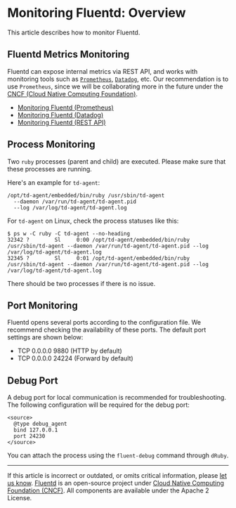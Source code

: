 # Monitoring Fluentd: Overview

This article describes how to monitor Fluentd.


## Fluentd Metrics Monitoring

Fluentd can expose internal metrics via REST API, and works with
monitoring tools such as [`Prometheus`](https://prometheus.io/),
[`Datadog`](https://www.datadoghq.com/), etc. Our recommendation is to use
`Prometheus`, since we will be collaborating more in the future under the
[CNCF (Cloud Native Computing Foundation)](https://www.cncf.io/).

-   [Monitoring Fluentd (Prometheus)](/monitoring/monitoring-prometheus.md)
-   [Monitoring Fluentd (Datadog)](https://docs.datadoghq.com/integrations/fluentd/)
-   [Monitoring Fluentd (REST API)](/monitoring/monitoring-rest-api.md)


## Process Monitoring

Two `ruby` processes (parent and child) are executed. Please make sure
that these processes are running.

Here's an example for `td-agent`:

```shell
/opt/td-agent/embedded/bin/ruby /usr/sbin/td-agent
  --daemon /var/run/td-agent/td-agent.pid
  --log /var/log/td-agent/td-agent.log
```

For `td-agent` on Linux, check the process statuses like this: 

```shell
$ ps w -C ruby -C td-agent --no-heading
32342 ?        Sl     0:00 /opt/td-agent/embedded/bin/ruby /usr/sbin/td-agent --daemon /var/run/td-agent/td-agent.pid --log /var/log/td-agent/td-agent.log
32345 ?        Sl     0:01 /opt/td-agent/embedded/bin/ruby /usr/sbin/td-agent --daemon /var/run/td-agent/td-agent.pid --log /var/log/td-agent/td-agent.log
```

There should be two processes if there is no issue.


## Port Monitoring

Fluentd opens several ports according to the configuration file. We
recommend checking the availability of these ports. The default port
settings are shown below:

-   TCP 0.0.0.0 9880 (HTTP by default)
-   TCP 0.0.0.0 24224 (Forward by default)


## Debug Port

A debug port for local communication is recommended for troubleshooting. The
following configuration will be required for the debug port:

```text
<source>
  @type debug_agent
  bind 127.0.0.1
  port 24230
</source>
```

You can attach the process using the `fluent-debug` command through `dRuby`.


------------------------------------------------------------------------

If this article is incorrect or outdated, or omits critical information, please
[let us know](https://github.com/fluent/fluentd-docs-gitbook/issues?state=open).
[Fluentd](http://www.fluentd.org/) is an open-source project under
[Cloud Native Computing Foundation (CNCF)](https://cncf.io/). All components are
available under the Apache 2 License.
